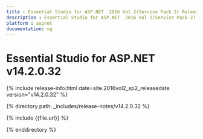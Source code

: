```yaml
---
title : Essential Studio for ASP.NET  2016 Vol 2(Service Pack 2) Release Notes
description : Essential Studio for ASP.NET  2016 Vol 2(Service Pack 2) Release Notes
platform : aspnet
documentation: ug
---
```


# Essential Studio for ASP.NET v14.2.0.32

{% include release-info.html date=site.2016vol2_sp2_releasedate version="v14.2.0.32" %} 

{% directory path: _includes/release-notes/v14.2.0.32 %}

{% include {{file.url}} %}

{% enddirectory %}
